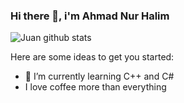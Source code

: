 ### Hi there 👋, i'm Ahmad Nur Halim

![Juan github stats](https://github-readme-stats.vercel.app/api?username=an-hahlim&show_icons=true)

Here are some ideas to get you started:

- 🌱 I’m currently learning C++ and C#
- I love coffee more than everything
